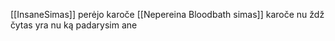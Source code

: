 [[InsaneSimas]] perėjo karoče [[Nepereina Bloodbath simas]] karoče nu ždž čytas yra nu ką padarysim ane
